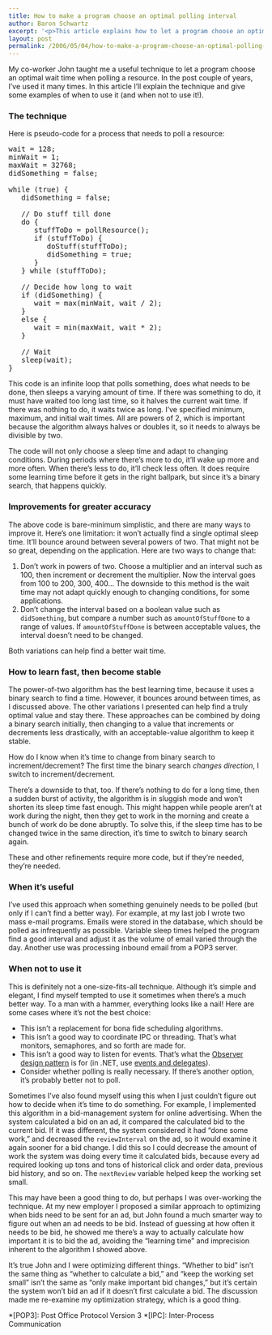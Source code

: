 ```yaml
---
title: How to make a program choose an optimal polling interval
author: Baron Schwartz
excerpt: '<p>This article explains how to let a program choose an optimal wait time when polling a resource.</p>'
layout: post
permalink: /2006/05/04/how-to-make-a-program-choose-an-optimal-polling-interval/
---
```

My co-worker John taught me a useful technique to let a program choose an optimal wait time when polling a resource. In the post couple of years, I&#8217;ve used it many times. In this article I&#8217;ll explain the technique and give some examples of when to use it (and when not to use it!).

### The technique

Here is pseudo-code for a process that needs to poll a resource:

<pre>wait = 128;
minWait = 1;
maxWait = 32768;
didSomething = false;

while (true) {
   didSomething = false;

   // Do stuff till done
   do {
      stuffToDo = pollResource();
      if (stuffToDo) {
         doStuff(stuffToDo);
         didSomething = true;
      }
   } while (stuffToDo);

   // Decide how long to wait
   if (didSomething) {
      wait = max(minWait, wait / 2);
   }
   else {
      wait = min(maxWait, wait * 2);
   }

   // Wait
   sleep(wait);
}</pre>

This code is an infinite loop that polls something, does what needs to be done, then sleeps a varying amount of time. If there was something to do, it must have waited too long last time, so it halves the current wait time. If there was nothing to do, it waits twice as long. I&#8217;ve specified minimum, maximum, and initial wait times. All are powers of 2, which is important because the algorithm always halves or doubles it, so it needs to always be divisible by two.

The code will not only choose a sleep time and adapt to changing conditions. During periods where there&#8217;s more to do, it&#8217;ll wake up more and more often. When there&#8217;s less to do, it&#8217;ll check less often. It does require some learning time before it gets in the right ballpark, but since it&#8217;s a binary search, that happens quickly.

### Improvements for greater accuracy

The above code is bare-minimum simplistic, and there are many ways to improve it. Here&#8217;s one limitation: it won&#8217;t actually find a single optimal sleep time. It&#8217;ll bounce around between several powers of two. That might not be so great, depending on the application. Here are two ways to change that:

1.  Don&#8217;t work in powers of two. Choose a multiplier and an interval such as 100, then increment or decrement the multiplier. Now the interval goes from 100 to 200, 300, 400&#8230; The downside to this method is the wait time may not adapt quickly enough to changing conditions, for some applications.
2.  Don&#8217;t change the interval based on a boolean value such as `didSomething`, but compare a number such as `amountOfStuffDone` to a range of values. If `amountOfStuffDone` is between acceptable values, the interval doesn&#8217;t need to be changed.

Both variations can help find a better wait time.

### How to learn fast, then become stable

The power-of-two algorithm has the best learning time, because it uses a binary search to find a time. However, it bounces around between times, as I discussed above. The other variations I presented can help find a truly optimal value and stay there. These approaches can be combined by doing a binary search initially, then changing to a value that increments or decrements less drastically, with an acceptable-value algorithm to keep it stable.

How do I know when it&#8217;s time to change from binary search to increment/decrement? The first time the binary search *changes direction*, I switch to increment/decrement.

There&#8217;s a downside to that, too. If there&#8217;s nothing to do for a long time, then a sudden burst of activity, the algorithm is in sluggish mode and won&#8217;t shorten its sleep time fast enough. This might happen while people aren&#8217;t at work during the night, then they get to work in the morning and create a bunch of work do be done abruptly. To solve this, if the sleep time has to be changed twice in the same direction, it&#8217;s time to switch to binary search again.

These and other refinements require more code, but if they&#8217;re needed, they&#8217;re needed.

### When it&#8217;s useful

I&#8217;ve used this approach when something genuinely needs to be polled (but only if I can&#8217;t find a better way). For example, at my last job I wrote two mass e-mail programs. Emails were stored in the database, which should be polled as infrequently as possible. Variable sleep times helped the program find a good interval and adjust it as the volume of email varied through the day. Another use was processing inbound email from a POP3 server.

### When not to use it

This is definitely not a one-size-fits-all technique. Although it&#8217;s simple and elegant, I find myself tempted to use it sometimes when there&#8217;s a much better way. To a man with a hammer, everything looks like a nail! Here are some cases where it&#8217;s not the best choice:

*   This isn&#8217;t a replacement for bona fide scheduling algorithms.
*   This isn&#8217;t a good way to coordinate IPC or threading. That&#8217;s what monitors, semaphores, and so forth are made for.
*   This isn&#8217;t a good way to listen for events. That&#8217;s what the [Observer design pattern][1] is for (in .NET, use [events and delegates][2]).
*   Consider whether polling is really necessary. If there&#8217;s another option, it&#8217;s probably better not to poll.

Sometimes I&#8217;ve also found myself using this when I just couldn&#8217;t figure out how to decide when it&#8217;s time to do something. For example, I implemented this algorithm in a bid-management system for online advertising. When the system calculated a bid on an ad, it compared the calculated bid to the current bid. If it was different, the system considered it had &#8220;done some work,&#8221; and decreased the `reviewInterval` on the ad, so it would examine it again sooner for a bid change. I did this so I could decrease the amount of work the system was doing every time it calculated bids, because every ad required looking up tons and tons of historical click and order data, previous bid history, and so on. The `nextReview` variable helped keep the working set small.

This may have been a good thing to do, but perhaps I was over-working the technique. At my new employer I proposed a similar approach to optimizing when bids need to be sent for an ad, but John found a much smarter way to figure out when an ad needs to be bid. Instead of guessing at how often it needs to be bid, he showed me there&#8217;s a way to actually calculate how important it is to bid the ad, avoiding the &#8220;learning time&#8221; and imprecision inherent to the algorithm I showed above.

It&#8217;s true John and I were optimizing different things. &#8220;Whether to bid&#8221; isn&#8217;t the same thing as &#8220;whether to calculate a bid,&#8221; and &#8220;keep the working set small&#8221; isn&#8217;t the same as &#8220;only make important bid changes,&#8221; but it&#8217;s certain the system won&#8217;t bid an ad if it doesn&#8217;t first calculate a bid. The discussion made me re-examine my optimization strategy, which is a good thing.

 *[POP3]: Post Office Protocol Version 3
 *[IPC]: Inter-Process Communication

 [1]: http://en.wikipedia.org/wiki/Observer_design_pattern
 [2]: http://msdn.microsoft.com/library/en-us/dnbda/html/observerpattern.asp
